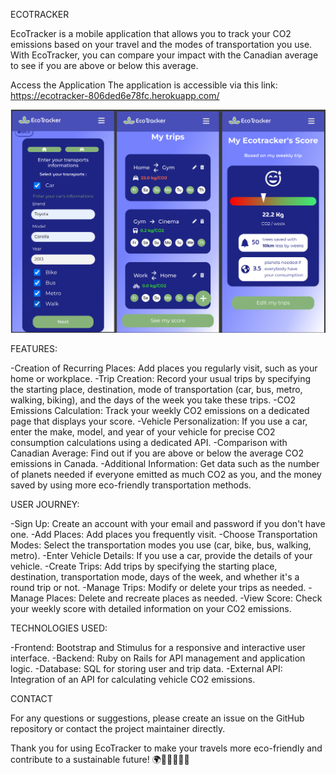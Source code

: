 ECOTRACKER

EcoTracker is a mobile application that allows you to track your CO2 emissions based on your travel and the modes of transportation you use. With EcoTracker, you can compare your impact with the Canadian average to see if you are above or below this average.

Access the Application
The application is accessible via this link: https://ecotracker-806ded6e78fc.herokuapp.com/

![Design preview for the Body Mass Index Calculator coding challenge](./preview.png)

FEATURES:

-Creation of Recurring Places: Add places you regularly visit, such as your home or workplace.
-Trip Creation: Record your usual trips by specifying the starting place, destination, mode of transportation (car, bus, metro, walking, biking), and the days of the week you take these trips.
-CO2 Emissions Calculation: Track your weekly CO2 emissions on a dedicated page that displays your score.
-Vehicle Personalization: If you use a car, enter the make, model, and year of your vehicle for precise CO2 consumption calculations using a dedicated API.
-Comparison with Canadian Average: Find out if you are above or below the average CO2 emissions in Canada.
-Additional Information: Get data such as the number of planets needed if everyone emitted as much CO2 as you, and the money saved by using more eco-friendly transportation methods.

USER JOURNEY:

-Sign Up: Create an account with your email and password if you don't have one.
-Add Places: Add places you frequently visit.
-Choose Transportation Modes: Select the transportation modes you use (car, bike, bus, walking, metro).
-Enter Vehicle Details: If you use a car, provide the details of your vehicle.
-Create Trips: Add trips by specifying the starting place, destination, transportation mode, days of the week, and whether it's a round trip or not.
-Manage Trips: Modify or delete your trips as needed.
-Manage Places: Delete and recreate places as needed.
-View Score: Check your weekly score with detailed information on your CO2 emissions.

TECHNOLOGIES USED:

-Frontend: Bootstrap and Stimulus for a responsive and interactive user interface.
-Backend: Ruby on Rails for API management and application logic.
-Database: SQL for storing user and trip data.
-External API: Integration of an API for calculating vehicle CO2 emissions.

CONTACT

For any questions or suggestions, please create an issue on the GitHub repository or contact the project maintainer directly.


Thank you for using EcoTracker to make your travels more eco-friendly and contribute to a sustainable future! 🌍🚴‍♂️🚶‍♀️🚗

